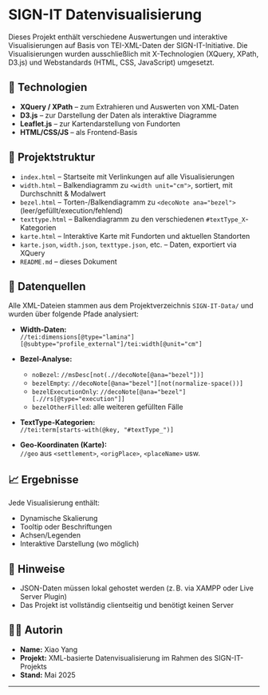 # SIGN-IT Datenvisualisierung

Dieses Projekt enthält verschiedene Auswertungen und interaktive Visualisierungen auf Basis von TEI-XML-Daten der SIGN-IT-Initiative. Die Visualisierungen wurden ausschließlich mit X-Technologien (XQuery, XPath, D3.js) und Webstandards (HTML, CSS, JavaScript) umgesetzt.

## 🔧 Technologien

- **XQuery / XPath** – zum Extrahieren und Auswerten von XML-Daten
- **D3.js** – zur Darstellung der Daten als interaktive Diagramme
- **Leaflet.js** – zur Kartendarstellung von Fundorten
- **HTML/CSS/JS** – als Frontend-Basis

## 📁 Projektstruktur

- `index.html` – Startseite mit Verlinkungen auf alle Visualisierungen
- `width.html` – Balkendiagramm zu `<width unit="cm">`, sortiert, mit Durchschnitt & Modalwert
- `bezel.html` – Torten-/Balkendiagramm zu `<decoNote ana="bezel">` (leer/gefüllt/execution/fehlend)
- `texttype.html` – Balkendiagramm zu den verschiedenen `#textType_X`-Kategorien
- `karte.html` – Interaktive Karte mit Fundorten und aktuellen Standorten
- `karte.json`, `width.json`, `texttype.json`, etc. – Daten, exportiert via XQuery
- `README.md` – dieses Dokument

## 🧪 Datenquellen

Alle XML-Dateien stammen aus dem Projektverzeichnis `SIGN-IT-Data/` und wurden über folgende Pfade analysiert:

- **Width-Daten:**  
  `//tei:dimensions[@type="lamina"][@subtype="profile_external"]/tei:width[@unit="cm"]`

- **Bezel-Analyse:**  
  - `noBezel`: `//msDesc[not(.//decoNote[@ana="bezel"])]`  
  - `bezelEmpty`: `//decoNote[@ana="bezel"][not(normalize-space())]`  
  - `bezelExecutionOnly`: `//decoNote[@ana="bezel"][.//rs[@type="execution"]]`  
  - `bezelOtherFilled`: alle weiteren gefüllten Fälle

- **TextType-Kategorien:**  
  `//tei:term[starts-with(@key, "#textType_")]`

- **Geo-Koordinaten (Karte):**  
  `//geo` aus `<settlement>`, `<origPlace>`, `<placeName>` usw.

## 📈 Ergebnisse

Jede Visualisierung enthält:
- Dynamische Skalierung
- Tooltip oder Beschriftungen
- Achsen/Legenden
- Interaktive Darstellung (wo möglich)

## 📌 Hinweise

- JSON-Daten müssen lokal gehostet werden (z. B. via XAMPP oder Live Server Plugin)
- Das Projekt ist vollständig clientseitig und benötigt keinen Server

## 👩‍🎓 Autorin

- **Name:** Xiao Yang  
- **Projekt:** XML-basierte Datenvisualisierung im Rahmen des SIGN-IT-Projekts  
- **Stand:** Mai 2025

---

